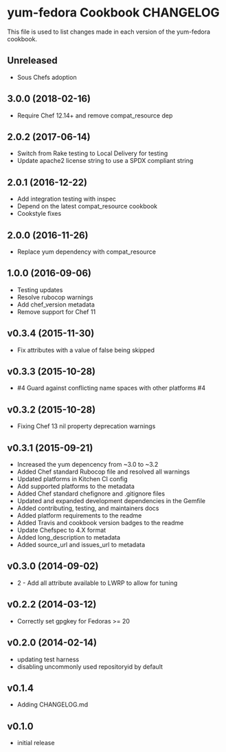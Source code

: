 # yum-fedora Cookbook CHANGELOG

This file is used to list changes made in each version of the yum-fedora cookbook.

## Unreleased

- Sous Chefs adoption

## 3.0.0 (2018-02-16)

- Require Chef 12.14+ and remove compat_resource dep

## 2.0.2 (2017-06-14)

- Switch from Rake testing to Local Delivery for testing
- Update apache2 license string to use a SPDX compliant string

## 2.0.1 (2016-12-22)

- Add integration testing with inspec
- Depend on the latest compat_resource cookbook
- Cookstyle fixes

## 2.0.0 (2016-11-26)

- Replace yum dependency with compat_resource

## 1.0.0 (2016-09-06)

- Testing updates
- Resolve rubocop warnings
- Add chef_version metadata
- Remove support for Chef 11

## v0.3.4 (2015-11-30)

- Fix attributes with a value of false being skipped

## v0.3.3 (2015-10-28)

- #4 Guard against conflicting name spaces with other platforms #4

## v0.3.2 (2015-10-28)

- Fixing Chef 13 nil property deprecation warnings

## v0.3.1 (2015-09-21)

- Increased the yum depencency from ~3.0 to ~3.2
- Added Chef standard Rubocop file and resolved all warnings
- Updated platforms in Kitchen CI config
- Add supported platforms to the metadata
- Added Chef standard chefignore and .gitignore files
- Updated and expanded development dependencies in the Gemfile
- Added contributing, testing, and maintainers docs
- Added platform requirements to the readme
- Added Travis and cookbook version badges to the readme
- Update Chefspec to 4.X format
- Added long_description to metadata
- Added source_url and issues_url to metadata

## v0.3.0 (2014-09-02)

- 2 - Add all attribute available to LWRP to allow for tuning

## v0.2.2 (2014-03-12)

- Correctly set gpgkey for Fedoras >= 20

## v0.2.0 (2014-02-14)

- updating test harness
- disabling uncommonly used repositoryid by default

## v0.1.4

- Adding CHANGELOG.md

## v0.1.0

- initial release
